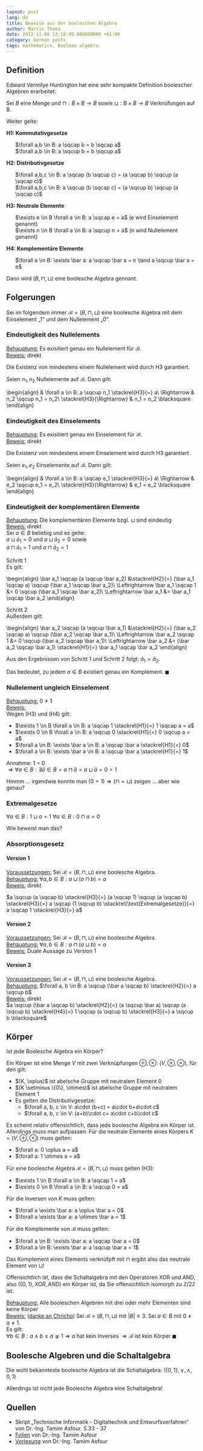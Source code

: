 ```yaml
---
layout: post
lang: de
title: Beweise aus der booleschen Algebra
author: Martin Thoma
date: 2012-11-08 13:18:09.000000000 +01:00
category: German posts
tags: mathematics, Boolean algebra
---
```

## Definition
Edward Vermilye Huntington hat eine sehr kompakte Definition boolescher
Algebren erarbeitet:

Sei $B$ eine Menge und $\sqcap: B \times B \rightarrow B$ sowie
$\sqcup: B \times B \rightarrow B$ Verkn&uuml;fungen auf B.

Weiter gelte:

<strong>H1: Kommutativgesetze</strong>
<ul style="list-style-type:none;">
  <li>$\forall a,b \in B: a \sqcap b = b \sqcap a$</li>
  <li>$\forall a,b \in B: a \sqcup b = b \sqcup a$</li>
</ul>

<strong>H2: Distributivgesetze</strong>
<ul style="list-style-type:none;">
  <li>$\forall a,b,c \in B: a \sqcap (b \sqcup c) = (a \sqcap b) \sqcup (a \sqcap c)$</li>
  <li>$\forall a,b,c \in B: a \sqcup (b \sqcap c) = (a \sqcup b) \sqcup (a \sqcap c)$</li>
</ul>

<strong>H3: Neutrale Elemente</strong>
<ul style="list-style-type:none;">
  <li>$\exists e \in B \forall a \in B: a \sqcap e = a$ (e wird Einselement genannt)</li>
  <li>$\exists n \in B \forall a \in B: a \sqcup n = a$ (n wird Nullelement genannt)</li>
</ul>

<strong>H4: Komplement&auml;re Elemente</strong>
<ul style="list-style-type:none;">
  <li>$\forall a \in B: \exists \bar a: a \sqcap \bar a = n \land a \sqcup \bar a = e$</li>
</ul>

Dann wird $(B, \sqcap, \sqcup)$ eine boolesche Algebra gennant.

## Folgerungen
Sei im folgendem immer $\mathcal{B} = (B, \sqcap, \sqcup)$ eine boolesche
Algebra mit dem Einselement &bdquo;1&ldquo; und dem Nullelement
&bdquo;0&ldquo;.

### Eindeutigkeit des Nullelements
<u>Behauptung:</u> Es exisitiert genau ein Nullelement f&uuml;r $\mathcal{B}$.<br/>
<u>Beweis:</u> direkt

Die Existenz von mindestens einem Nullelement wird durch H3 garantiert.

Seien $n_1, n_2$ Nullelemente auf $\mathcal{B}$. Dann gilt:

\begin{align}
                           & \forall a \in B: a \sqcup n_1 \stackrel{H3}{=} a\\
\Rightarrow                & n_2 \sqcup n_1 = n_2\\
\stackrel{H3}{\Rightarrow} & n_1 = n_2 \blacksquare
\end{align}

### Eindeutigkeit des Einselements
<u>Behauptung:</u> Es exisitiert genau ein Einselement f&uuml;r $\mathcal{B}$.<br/>
<u>Beweis:</u> direkt

Die Existenz von mindestens einem Einselement wird durch H3 garantiert.

Seien $e_1, e_2$ Einselemente auf $\mathcal{B}$. Dann gilt:

\begin{align}
                           & \forall a \in B: a \sqcap e_1 \stackrel{H3}{=} a\\
\Rightarrow                & e_2 \sqcup e_1 = e_2\\
\stackrel{H3}{\Rightarrow} & e_1 = e_2 \blacksquare
\end{align}

### Eindeutigkeit der komplement&auml;ren Elemente
<u>Behauptung:</u> Die komplement&auml;ren Elemente bzgl. $\sqcup$ sind eindeutig<br/>
<u>Beweis:</u> direkt<br/>
Sei $a \in B$ beliebig und es gelte:<br/>
$a \sqcup \bar a_1 = 0$ und $a \sqcup \bar a_2 = 0$ sowie<br/>
$a \sqcap \bar a_1 = 1$ und $a \sqcap \bar a_2 = 1$

Schritt 1<br/>
Es gilt:

\begin{align}
 \bar a_1 \sqcap (a \sqcup \bar a_2) &\stackrel{H2}{=} (\bar a_1 \sqcap a) \sqcup (\bar a_1 \sqcap \bar a_2)\\
\Leftrightarrow \bar a_1 \sqcap 1    &= 0 \sqcup (\bar a_1 \sqcap \bar a_2)\\
\Leftrightarrow \bar a_1             &= \bar a_1 \sqcap \bar a_2
\end{align}

Schritt 2<br/>
Au&szlig;erdem gilt:

\begin{align}
\bar a_2 \sqcap (a \sqcup \bar a_1) &\stackrel{H2}{=} (\bar a_2 \sqcap a) \sqcup (\bar a_2 \sqcap \bar a_1)\\
\Leftrightarrow \bar a_2 \sqcap 1   &= 0 \sqcup (\bar a_2 \sqcap \bar a_1)\\
\Leftrightarrow \bar a_2            &= (\bar a_2 \sqcap \bar a_1) \stackrel{H1}{=} \bar a_1 \sqcap \bar a_2
\end{align}

Aus den Ergebnissen von Schritt 1 und Schritt 2 folgt:
$\bar a_1 = \bar a_2$.

Das bedeutet, zu jedem $a \in B$ existiert genau ein Komplement. $\blacksquare$


### Nullelement ungleich Einselement
<u>Behauptung:</u> $0 \neq 1$<br/>
<u>Beweis:</u><br/>
Wegen (H3) und (H4) gilt:
<ul>
  <li>$\exists 1 \in B \forall a \in B: a \sqcap 1 \stackrel{H1}{=} 1 \sqcap a = a$</li>
  <li>$\exists 0 \in B \forall a \in B: a \sqcup 0 \stackrel{H1}{=} 0 \sqcup a = a$</li>
  <li>$\forall a \in B: \exists \bar a \in B: a \sqcap \bar a \stackrel{H1}{=} 0$</li>
  <li>$\forall a \in B: \exists \bar a \in B: a \sqcup \bar a \stackrel{H1}{=} 1$</li>
</ul>

Annahme: 1 = 0<br/>
$\Rightarrow \forall a \in B: \exists \bar a \in B = a \sqcap \bar a = a \sqcup \bar a = 0 = 1$

Hmmm ... irgendwie konnte man $(0 = 1) \Rightarrow (\sqcap = \sqcup)$ zeigen
... aber wie genau?

### Extremalgesetze
$\forall a \in B: 1 \sqcup a = 1$
$\forall a \in B: 0 \sqcap a = 0$

Wie beweist man das?

### Absorptionsgesetz

#### Version 1
<u>Voraussetzungen:</u> Sei $\mathcal{B} = (B, \sqcap, \sqcup)$ eine boolesche Algebra.<br/>
<u>Behauptung:</u> $\forall a, b \in B: a \sqcup (a \sqcap b) = a$<br/>
<u>Beweis:</u> direkt

$a \sqcup (a \sqcap b) \stackrel{H3}{=} (a \sqcap 1) \sqcup (a \sqcap b) \stackrel{H3}{=} a \sqcap (1 \sqcup b) \stackrel{\text{Extremalgesetze}}{=} a \sqcap 1 \stackrel{H3}{=} a$

#### Version 2
<u>Voraussetzungen:</u> Sei $\mathcal{B} = (B, \sqcap, \sqcup)$ eine boolesche Algebra.<br/>
<u>Behauptung:</u> $\forall a, b \in B: a \sqcap (a \sqcup b) = a$<br/>
<u>Beweis:</u> Duale Aussage zu Version 1<br/>

#### Version 3
<u>Voraussetzungen:</u> Sei $\mathcal{B} = (B, \sqcap, \sqcup)$ eine boolesche Algebra.<br/>
<u>Behauptung:</u> $\forall a, b \in B: a \sqcup (\bar a \sqcap b) \stackrel{H2}{=} a \sqcup b$<br/>
<u>Beweis:</u> direkt<br/>
$a \sqcup (\bar a \sqcap b) \stackrel{H2}{=} (a \sqcup \bar a) \sqcap (a \sqcup b) \stackrel{H4}{=} 1 \sqcap (a \sqcup b) \stackrel{H3}{=} a \sqcup b \blacksquare$

## Körper
Ist jede Boolesche Algebra ein K&ouml;rper?

Ein K&ouml;rper ist eine Menge $V$ mit zwei Verkn&uuml;pfungen
$\oplus, \otimes$: $(V, \oplus, \otimes)$, f&uuml;r den gilt:
<ul>
  <li>$(K, \oplus)$ ist abelsche Gruppe mit neutralem Element 0</li>
  <li>$(K \setminus \{0\}, \otimes)$ ist abelsche Gruppe mit neutralem Element 1</li>
  <li>Es gelten die Distributivgesetze:
    <ul>
      <li>$\forall a, b, c \in V: a\cdot (b+c) = a\cdot b+a\cdot c$</li>
      <li>$\forall a, b, c \in V: (a+b)\cdot c= a\cdot c+b\cdot c$</li>
    </ul>
  </li>
</ul>

Es scheint relativ offensichtlich, dass jede boolesche Algebra ein K&ouml;rper
ist. Allerdings muss man aufpassen. F&uuml;r die neutrale Elemente eines
K&ouml;rpers $K = (V, \oplus, \otimes)$ muss gelten:

<ul>
    <li>$\forall a: 0 \oplus a = a$</li>
    <li>$\forall a: 1 \otimes a = a$</li>
</ul>

F&uuml;r eine boolesche Algebra $\mathcal{B} = (B, \sqcap, \sqcup)$ muss gelten
(H3):

<ul>
  <li>$\exists 1 \in B \forall a \in B: a \sqcap 1 = a$</li>
  <li>$\exists 0 \in B \forall a \in B: a \sqcup 0 = a$</li>
</ul>


F&uuml;r die Inversen von $K$ muss gelten:

<ul>
  <li>$\forall a \exists \bar a: a \oplus \bar a = 0$</li>
  <li>$\forall a \exists \bar a: a \otimes \bar a = 1$</li>
</ul>


F&uuml;r die Komplemente von $\mathcal{B}$ muss gelten:

<ul>
  <li>$\forall a \in B: \exists \bar a: a \sqcap \bar a = 0$</li>
  <li>$\forall a \in B: \exists \bar a: a \sqcup \bar a = 1$</li>
</ul>

Das Komplement eines Elements verkn&uuml;fpft mit $\sqcap$ ergibt also das
neutrale Element von $\sqcup$!

Offensichtlich ist, dass die Schaltalgebra mit den Operatoren XOR und AND, also
$(\{0,1\}, XOR, AND)$ ein K&ouml;rper ist, da Sie offensichtlich isomorph zu
$\mathbb{Z}/2\mathbb{Z}$ ist.

<u>Behauptung:</u> Alle booleschen Algebren mit drei oder mehr Elementen sind keine K&ouml;rper<br/>
<u>Beweis:</u> (<a href="http://de.wikipedia.org/wiki/Diskussion:Darstellungssatz_f%C3%BCr_Boolesche_Algebren#Beziehung zu K&ouml;rpern">danke an Chricho</a>)
Sei $\mathcal{B} = (B, \sqcap, \sqcup)$ mit $|B| \geq 3$. Sei $a \in B$ mit $0 \neq a \neq 1$.
<br/>
Es gilt:<br/>
$\forall b \in B: a \land b \leq a \lneq 1 \Rightarrow a$ hat kein Inverses $\Rightarrow \mathcal{B}$ ist kein K&ouml;rper $\blacksquare$


## Boolesche Algebren und die Schaltalgebra
Die wohl bekannteste boolesche Algebra ist die Schaltalgebra:
$(\{0,1\}, \lor, \land, 0, 1)$

Allerdings ist nicht jede Boolesche Algebra eine Schaltalgebra!

## Quellen

<ul>
  <li>Skript &bdquo;Technische Informatik - Digitaltechnik und Entwurfsverfahren&ldquo; von Dr.-Ing. Tamim Asfour. S.33 - 37</li>
  <li><a href="http://ti.ira.uka.de/TI-1/Vorlesung/Vorlesung.php">Folien</a> von Dr.-Ing. Tamim Asfour</li>
  <li><a href="http://youtu.be/2G-MQPKylPA?t=38m12s">Vorlesung</a> von Dr.-Ing. Tamim Asfour</li>
</ul>
